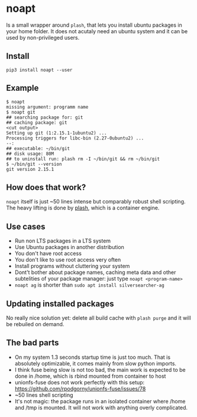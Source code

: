 # noapt
Is a small wrapper around `plash`, that lets you install ubuntu packages in your home folder. It does not acutaly need an ubuntu system and it can be used by non-privileged users.

## Install
```
pip3 install noapt --user
```

## Example
```
$ noapt                                                                                              
missing argument: programm name                                                                                                
$ noapt git                                                                                          
## searching package for: git                                                                                                  
## caching package: git                                                                                                        
<cut output>
Setting up git (1:2.15.1-1ubuntu2) ...                                                                                         
Processing triggers for libc-bin (2.27-0ubuntu2) ...                                                                           
--:                                                                                                                            
## executable: ~/bin/git                                                                                                       
## disk usage: 80M                                                                                                             
## to uninstall run: plash rm -I ~/bin/git && rm ~/bin/git                                                                     
$ ~/bin/git --version                                                                            
git version 2.15.1                                                                                                             
```
## How does that work?
`noapt` itself is just ~50 lines intense but comparably robust shell scripting. The heavy lifting is done by [plash](https://github.com/ihucos/plash/), which is a container engine.

## Use cases
* Run non LTS packages in a LTS system
* Use Ubuntu packages in another distribution
* You don't have root access
* You don't like to use root access very often
* Install programs without cluttering your system
* Dont't bother about package names, caching meta data and other subtelities of your package manager: just type `noapt <program-name>`
* `noapt ag` is shorter than `sudo apt install silversearcher-ag`

## Updating installed packages
No really nice solution yet: delete all build cache with `plash purge` and it will be rebuiled on demand.

## The bad parts
* On my system 1.3 seconds startup time is just too much. That is absolutely optimizable, it comes mainly from slow python imports.
* I think fuse being slow is not too bad, the main work is expected to be done in /home, which is rbind mounted from container to host
* unionfs-fuse does not work perfectly with this setup: https://github.com/rpodgorny/unionfs-fuse/issues/78
* ~50 lines shell scripting
* It's not magic: the package runs in an isolated container where /home and /tmp is mounted. It will not work with anything overly complicated.

